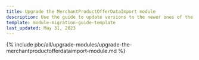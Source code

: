 ```yaml
---
title: Upgrade the MerchantProductOfferDataImport module
description: Use the guide to update versions to the newer ones of the MerchantProductOfferDataImport module.
template: module-migration-guide-template
last_updated: May 31, 2023
---
```


{% include pbc/all/upgrade-modules/upgrade-the-merchantproductofferdataimport-module.md %} <!-- To edit, see /_includes/pbc/all/upgrade-modules/upgrade-the-merchantproductofferdataimport-module.md -->
